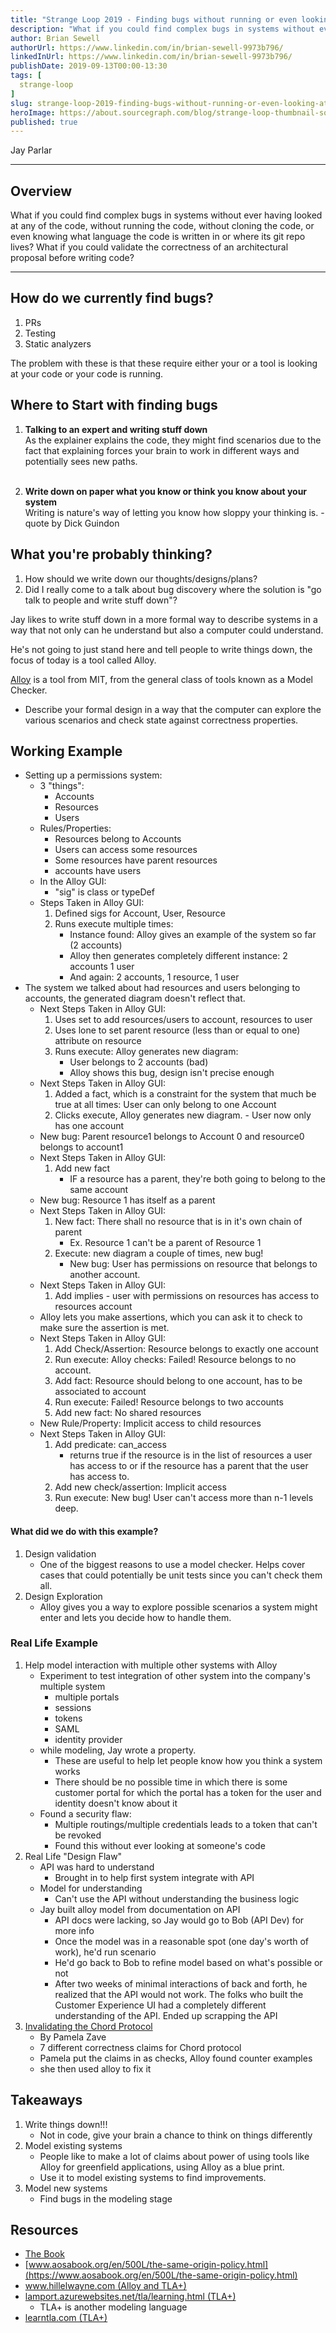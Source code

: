 ```yaml
---
title: "Strange Loop 2019 - Finding bugs without running or even looking at code"
description: "What if you could find complex bugs in systems without ever having looked at any of the code, without running the code, without cloning the code, or even knowing what language the code is written in or where its git repo lives? What if you could validate the correctness of an architectural proposal before writing code?"
author: Brian Sewell
authorUrl: https://www.linkedin.com/in/brian-sewell-9973b796/
linkedInUrl: https://www.linkedin.com/in/brian-sewell-9973b796/
publishDate: 2019-09-13T00:00-13:30
tags: [
  strange-loop
]
slug: strange-loop-2019-finding-bugs-without-running-or-even-looking-at-code
heroImage: https://about.sourcegraph.com/blog/strange-loop-thumbnail-square-v2.jpg
published: true
---
```


<div class="container p-0 liveblog-presenters">
  <div class="row m-0">
      <p class=" mr-12 m-0">
        <span class="liveblog-presenters__name">Jay Parlar</span>
        <a href="https://twitter.com/parlar" target="_blank" title="Twitter"><i class="fa fa-twitter pr-2"></i></a>
        <a href="https://github.com/parlarjb" target="_blank" title="GitHub"><i class="fa fa-github pr-2"></i></a>
        <a href="http://parlar.ca" target="_blank" title="Speaker's site"><i class="fa fa-globe pr-2"></i></a>
      </p>
  </div>
</div>

---

## Overview

What if you could find complex bugs in systems without ever having looked at any of the code, without running the code, without cloning the code, or even knowing what language the code is written in or where its git repo lives? What if you could validate the correctness of an architectural proposal before writing code?

---

## How do we currently find bugs?

1. PRs
2. Testing
3. Static analyzers

The problem with these is that these require either your or a tool is looking at your code or your code is running.

## Where to Start with finding bugs

1. **Talking to an expert and writing stuff down**<br/>
As the explainer explains the code, they might find scenarios due to the fact that explaining forces your brain to work in different ways and potentially sees new paths.<br/><br/>

2. **Write down on paper what you know or think you know about your system**<br/>
Writing is nature's way of letting you know how sloppy your thinking is. - quote by Dick Guindon

## What you're probably thinking?

1. How should we write down our thoughts/designs/plans?
2. Did I really come to a talk about bug discovery where the solution is "go talk to people and write stuff down"?

Jay likes to write stuff down in a more formal way to describe systems in a way that not only can he understand but also a computer could understand.

He's not going to just stand here and tell people to write things down, the focus of today
is a tool called Alloy.

[Alloy](http://alloy.lcs.mit.edu/alloy/) is a tool from MIT, from the general class of tools known as a Model Checker.
  
- Describe your formal design in a way that the computer can explore the various scenarios and check state against correctness properties.

## Working Example

- Setting up a permissions system:
    - 3 "things":
        - Accounts
        - Resources
        - Users
    - Rules/Properties:
        - Resources belong to Accounts
        - Users can access some resources
        - Some resources have parent resources
        - accounts have users
    - In the Alloy GUI:
        - "sig" is class or typeDef
    - Steps Taken in Alloy GUI:
      1. Defined sigs for Account, User, Resource
      2. Runs execute multiple times:
          - Instance found: Alloy gives an example of the system so far (2 accounts)
          - Alloy then generates completely different instance: 2 accounts 1 user
          - And again: 2 accounts, 1 resource, 1 user
- The system we talked about had resources and users belonging to accounts, the generated diagram doesn't reflect that.
    - Next Steps Taken in Alloy GUI:
        1. Uses set to add resources/users to account, resources to user
        2. Uses lone to set parent resource (less than or equal to one) attribute on resource
        3. Runs execute: Alloy generates new diagram:
            - User belongs to 2 accounts (bad)
            - Alloy shows this bug, design isn't precise enough
    - Next Steps Taken in Alloy GUI:
        1. Added a fact, which is a constraint for the system that much be true at all times: User can only belong to one Account
        2. Clicks execute, Alloy generates new diagram.
          - User now only has one account
    - New bug: Parent resource1 belongs to Account 0 and resource0 belongs to account1
    - Next Steps Taken in Alloy GUI:
        1. Add new fact
            - IF a resource has a parent, they're both going to belong to the same account
    - New bug: Resource 1 has itself as a parent
    - Next Steps Taken in Alloy GUI:
        1. New fact: There shall no resource that is in it's own chain of parent
            - Ex. Resource 1 can't be a parent of Resource 1
        2. Execute: new diagram a couple of times, new bug!
            - New bug: User has permissions on resource that belongs to another account.
    - Next Steps Taken in Alloy GUI:
        1. Add implies
          -  user with permissions on resources has access to resources account
    - Alloy lets you make assertions, which you can ask it to check to make sure the assertion is met.
    - Next Steps Taken in Alloy GUI:
        1. Add Check/Assertion: Resource belongs to exactly one account
        2. Run execute: Alloy checks: Failed! Resource belongs to no account.
        3. Add fact: Resource should belong to one account, has to be associated to account
        4. Run execute: Failed! Resource belongs to two accounts
        5. Add new fact: No shared resources
    - New Rule/Property: Implicit access to child resources
    - Next Steps Taken in Alloy GUI:
        1. Add predicate: can_access
            - returns true if the resource is in the list of resources a user has access to or if the resource has a parent that the user has access to.
        2. Add new check/assertion: Implicit access
        3. Run execute: New bug! User can't access more than n-1 levels deep.

#### What did we do with this example?

1. Design validation
    - One of the biggest reasons to use a model checker. Helps cover cases that could potentially be unit tests since you can't check them all.
2. Design Exploration
    - Alloy gives you a way to explore possible scenarios a system might enter and lets you decide how to handle them.

### Real Life Example

1. Help model interaction with multiple other systems with Alloy
    - Experiment to test integration of other system into the company's multiple system
        - multiple portals
        - sessions
        - tokens
        - SAML
        - identity provider
    - while modeling, Jay wrote a property.
        - These are useful to help let people know how you think a system works
        - There should be no possible time in which there is some customer portal for which the portal has a token for the user and identity doesn't know about it
    - Found a security flaw:
        - Multiple routings/multiple credentials leads to a token that can't be revoked
        - Found this without ever looking at someone's code
2. Real Life "Design Flaw"
    - API was hard to understand
        - Brought in to help first system integrate with API
    - Model for understanding
        - Can't use the API without understanding the business logic
    - Jay built alloy model from documentation on API
        - API docs were lacking, so Jay would go to Bob (API Dev) for more info
        - Once the model was in a reasonable spot (one day's worth of work), he'd run scenario
        - He'd go back to Bob to refine model based on what's possible or not
        - After two weeks of minimal interactions of back and forth, he realized that the API would not work. The folks who built the Customer Experience UI had a completely different understanding of the API. Ended up scrapping the API
3. [Invalidating the Chord Protocol](http://www.pamelazave.com/chord.html)
    - By Pamela Zave
    - 7 different correctness claims for Chord protocol
    - Pamela put the claims in as checks, Alloy found counter examples
    - she then used alloy to fix it

## Takeaways

1. Write things down!!!
    - Not in code, give your brain a chance to think on things differently
2. Model existing systems
    - People like to make a lot of claims about power of using tools like Alloy for greenfield applications, using Alloy as a blue print.
    - Use it to model existing systems to find improvements.
3. Model new systems
    - Find bugs in the modeling stage

## Resources

- [The Book](https://alloytools.org/book.html)
- [www.aosabook.org/en/500L/the-same-origin-policy.html](https://www.aosabook.org/en/500L/the-same-origin-policy.html)
- [www.hillelwayne.com (Alloy and TLA+)](https://www.hillelwayne.com)
- [lamport.azurewebsites.net/tla/learning.html (TLA+)](https://lamport.azurewebsites.net/tla/learning.html)
    - TLA+ is another modeling language
- [learntla.com (TLA+)](https://learntla.com)
